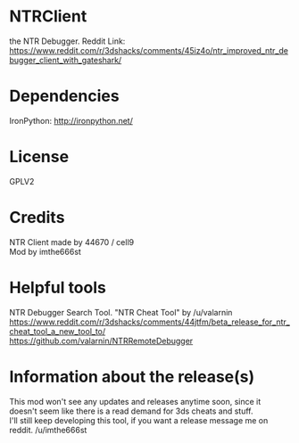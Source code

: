 # NTRClient
the NTR Debugger.
Reddit Link: https://www.reddit.com/r/3dshacks/comments/45iz4o/ntr_improved_ntr_debugger_client_with_gateshark/

# Dependencies
IronPython: http://ironpython.net/

# License
GPLV2

# Credits
NTR Client made by 44670 / cell9  
Mod by imthe666st

# Helpful tools
NTR Debugger Search Tool. "NTR Cheat Tool" by /u/valarnin
https://www.reddit.com/r/3dshacks/comments/44jtfm/beta_release_for_ntr_cheat_tool_a_new_tool_to/
https://github.com/valarnin/NTRRemoteDebugger

# Information about the release(s)  
This mod won't see any updates and releases anytime soon, since it doesn't seem like there is a read demand for 3ds cheats and stuff.  
I'll still keep developing this tool, if you want a release message me on reddit. /u/imthe666st
